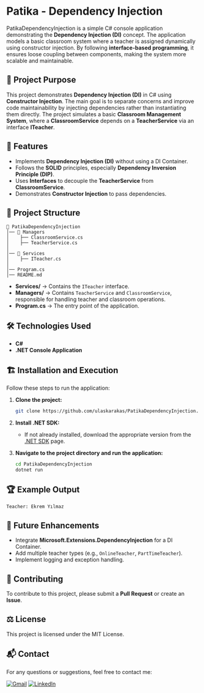 # Patika - Dependency Injection
PatikaDependencyInjection is a simple C# console application demonstrating the **Dependency Injection (DI)** concept. The application models a basic classroom system where a teacher is assigned dynamically using constructor injection. By following **interface-based programming**, it ensures loose coupling between components, making the system more scalable and maintainable.


## 🚀 Project Purpose
This project demonstrates **Dependency Injection (DI)** in C# using **Constructor Injection**. The main goal is to separate concerns and improve code maintainability by injecting dependencies rather than instantiating them directly. The project simulates a basic **Classroom Management System**, where a **ClassroomService** depends on a **TeacherService** via an interface **ITeacher**.

## 🎯 Features
- Implements **Dependency Injection (DI)** without using a DI Container.
- Follows the **SOLID** principles, especially **Dependency Inversion Principle (DIP)**.
- Uses **Interfaces** to decouple the **TeacherService** from **ClassroomService**.
- Demonstrates **Constructor Injection** to pass dependencies.

## 📁 Project Structure

```
📂 PatikaDependencyInjection
│── 📂 Managers
│    ├── ClassroomService.cs
│    ├── TeacherService.cs
│
│── 📂 Services
│    ├── ITeacher.cs
│
│── Program.cs
│── README.md
```

- **Services/** → Contains the `ITeacher` interface.
- **Managers/** → Contains `TeacherService` and `ClassroomService`, responsible for handling teacher and classroom operations.
- **Program.cs** → The entry point of the application.

## 🛠️ Technologies Used
- **C#**
- **.NET Console Application**

## 🏗️ Installation and Execution
Follow these steps to run the application:

1. **Clone the project:**
   ```bash
   git clone https://github.com/ulaskarakas/PatikaDependencyInjection.git
   ```
2. **Install .NET SDK:**
   - If not already installed, download the appropriate version from the [.NET SDK](https://dotnet.microsoft.com/download) page.

3. **Navigate to the project directory and run the application:**
   ```bash
   cd PatikaDependencyInjection
   dotnet run
   ```

## 🏆 Example Output
```
Teacher: Ekrem Yılmaz
```

## 📌 Future Enhancements
- Integrate **Microsoft.Extensions.DependencyInjection** for a DI Container.
- Add multiple teacher types (e.g., `OnlineTeacher`, `PartTimeTeacher`).
- Implement logging and exception handling.

## 🤝 Contributing
To contribute to this project, please submit a **Pull Request** or create an **Issue**.

## ⚖️ License
This project is licensed under the MIT License.

## 📬 Contact
For any questions or suggestions, feel free to contact me:

[![Gmail](https://ziadoua.github.io/m3-Markdown-Badges/badges/Gmail/gmail1.svg)](mailto:ulaskarakas95@gmail.com)
[![LinkedIn](https://ziadoua.github.io/m3-Markdown-Badges/badges/LinkedIn/linkedin1.svg)](https://www.linkedin.com/in/ulas-karakas/)
